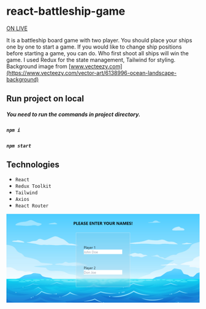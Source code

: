 # react-battleship-game

[ON LIVE](https://battleship-boardgame.netlify.app/)

It is a battleship board game with two player. You should place your ships one by one to start a game. If you would like to change ship positions before starting a game, you can do. Who first shoot all ships will win the game. I used Redux for the state management, Tailwind for styling. Background image from [www.vecteezy.com](https://www.vecteezy.com/vector-art/6138996-ocean-landscape-background)  

## Run project on local

##### You need to run the commands in project directory. 

##### `npm i`

##### `npm start`

## Technologies

- `React`
- `Redux Toolkit`
- `Tailwind`
- `Axios`
- `React Router`


[![React BattleShip Game](https://github.com/sinansk/react-battleship/blob/main/public/react-battleship.PNG)](https://battleship-boardgame.netlify.app/)
